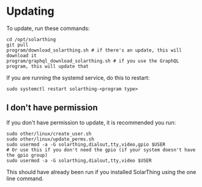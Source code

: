 # Updating
To update, run these commands:
```shell script
cd /opt/solarthing
git pull
program/download_solarthing.sh # if there's an update, this will download it
program/graphql_download_solarthing.sh # if you use the GraphQL program, this will update that
```
If you are running the systemd service, do this to restart:
```shell script
sudo systemctl restart solarthing-<program type>
```

## I don't have permission
If you don't have permission to update, it is recommended you run:
```shell script
sudo other/linux/create_user.sh
sudo other/linux/update_perms.sh
sudo usermod -a -G solarthing,dialout,tty,video,gpio $USER
# Or use this if you don't need the gpio (if your system doesn't have the gpio group)
sudo usermod -a -G solarthing,dialout,tty,video $USER
```
This should have already been run if you installed SolarThing using the one line command.
